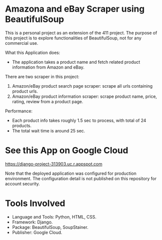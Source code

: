 # Amazona and eBay Scraper using BeautifulSoup
This is a personal project as an extension of the 411 project. 
The purpose of this project is to explore functionalities of BeautifulSoup, not for any commercial use. 

What this Application does: 
- The application takes a product name and fetch related product information from Amazon and eBay. 

There are two scraper in this project: 
1. Amazon/eBay product search page scraper: scrape all urls containing product urls. 
2. Amazon/eBay product information scraper: scrape product name, price, rating, review from a product page. 

Performance: 
- Each product info takes roughly 1.5 sec to process, with total of 24 products. 
- The total wait time is around 25 sec. 

# See this App on Google Cloud
https://django-project-313903.uc.r.appspot.com

Note that the deployed application was configured for production environment. The configuration detail is not published on this repository for account security. 

# Tools Involved

- Language and Tools: Python, HTML, CSS.  
- Framework: Django. 
- Package: BeautifulSoup, SoupStainer. 
- Publisher: Google Cloud. 

